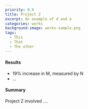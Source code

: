 ```yaml
---
priority: 0.6
title: Project Z
excerpt: An example of d and e
categories: works
background-image: works-sample.png
tags:
  - This
  - That
  - The other
---
```


#### Results

- 19% increase in M, measured by N
- ...

#### Summary

Project Z involved ....
